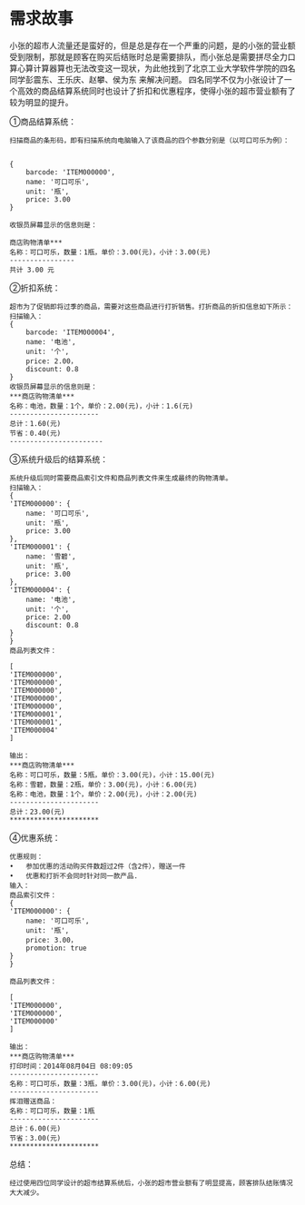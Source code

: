 # 需求故事
   
   小张的超市人流量还是蛮好的，但是总是存在一个严重的问题，是的小张的营业额受到限制，那就是顾客在购买后结账时总是需要排队，而小张总是需要拼尽全力口算心算计算器算也无法改变这一现状，为此他找到了北京工业大学软件学院的四名同学彭震东、王乐庆、赵攀、侯为东 来解决问题。
   四名同学不仅为小张设计了一个高效的商品结算系统同时也设计了折扣和优惠程序，使得小张的超市营业额有了较为明显的提升。
   
   ①商品结算系统：
      
    扫描商品的条形码，即有扫描系统向电脑输入了该商品的四个参数分别是（以可口可乐为例）：  
   
  
    {
        barcode: 'ITEM000000',
        name: '可口可乐',
        unit: '瓶',
        price: 3.00
    }
    
    收银员屏幕显示的信息则是：
    
    商店购物清单***
    名称：可口可乐，数量：1瓶，单价：3.00(元)，小计：3.00(元)
    ----------------
    共计 3.00 元 

②折扣系统：
    
    超市为了促销即将过季的商品，需要对这些商品进行打折销售。打折商品的折扣信息如下所示：
    扫描输入：
    {
        barcode: 'ITEM000004',
        name: '电池',
        unit: '个',
        price: 2.00，
        discount: 0.8
    }
    收银员屏幕显示的信息则是：
    ***商店购物清单***
    名称：电池，数量：1个，单价：2.00(元)，小计：1.6(元)
    ----------------------
    总计：1.60(元)
    节省：0.40(元)
    -----------------------

③系统升级后的结算系统：
	 
    系统升级后同时需要商品索引文件和商品列表文件来生成最终的购物清单。
    扫描输入：
    {
    'ITEM000000': {
        name: '可口可乐',
        unit: '瓶',
        price: 3.00 
    },
    'ITEM000001': {
        name: '雪碧',
        unit: '瓶',
        price: 3.00
    },
    'ITEM000004': {
        name: '电池',
        unit: '个',
        price: 2.00
        discount: 0.8
    }
    }
    商品列表文件：

    [
    'ITEM000000',
    'ITEM000000',
    'ITEM000000',
    'ITEM000000',
    'ITEM000000',
    'ITEM000001',
    'ITEM000001',
    'ITEM000004'
    ]
    
    输出：
    ***商店购物清单***
    名称：可口可乐，数量：5瓶，单价：3.00(元)，小计：15.00(元)
    名称：雪碧，数量：2瓶，单价：3.00(元)，小计：6.00(元)
    名称：电池，数量：1个，单价：2.00(元)，小计：2.00(元)
    ----------------------
    总计：23.00(元)
    **********************

④优惠系统：
    
    优惠规则：
    •	参加优惠的活动购买件数超过2件（含2件），赠送一件
    •	优惠和打折不会同时针对同一款产品.
    输入：
    商品索引文件：
    {
    'ITEM000000': {
        name: '可口可乐',
        unit: '瓶',
        price: 3.00，
        promotion: true
    }
    }

    商品列表文件：

    [
    'ITEM000000',
    'ITEM000000',
    'ITEM000000'
    ]

    输出：
    ***商店购物清单***
    打印时间：2014年08月04日 08:09:05
    ----------------------
    名称：可口可乐，数量：3瓶，单价：3.00(元)，小计：6.00(元)
    ----------------------
    挥泪赠送商品：
    名称：可口可乐，数量：1瓶
    ----------------------
    总计：6.00(元)
    节省：3.00(元)
    **********************

总结：
    
    经过使用四位同学设计的超市结算系统后，小张的超市营业额有了明显提高，顾客排队结账情况大大减少。



